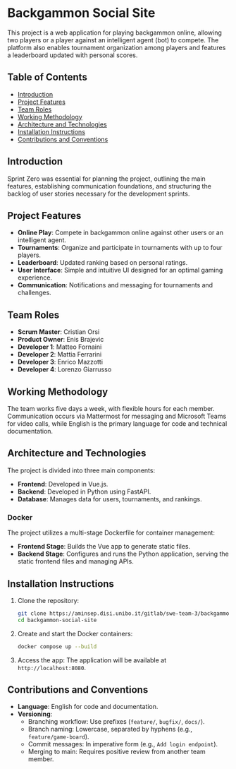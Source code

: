 # Backgammon Social Site

This project is a web application for playing backgammon online, allowing two players or a player against an intelligent agent (bot) to compete. The platform also enables tournament organization among players and features a leaderboard updated with personal scores.

## Table of Contents
- [Introduction](#introduction)
- [Project Features](#project-features)
- [Team Roles](#team-roles)
- [Working Methodology](#working-methodology)
- [Architecture and Technologies](#architecture-and-technologies)
- [Installation Instructions](#installation-instructions)
- [Contributions and Conventions](#contributions-and-conventions)

## Introduction
Sprint Zero was essential for planning the project, outlining the main features, establishing communication foundations, and structuring the backlog of user stories necessary for the development sprints.

## Project Features
- **Online Play**: Compete in backgammon online against other users or an intelligent agent.
- **Tournaments**: Organize and participate in tournaments with up to four players.
- **Leaderboard**: Updated ranking based on personal ratings.
- **User Interface**: Simple and intuitive UI designed for an optimal gaming experience.
- **Communication**: Notifications and messaging for tournaments and challenges.

## Team Roles
- **Scrum Master**: Cristian Orsi
- **Product Owner**: Enis Brajevic
- **Developer 1**: Matteo Fornaini
- **Developer 2**: Mattia Ferrarini
- **Developer 3**: Enrico Mazzotti
- **Developer 4**: Lorenzo Giarrusso

## Working Methodology
The team works five days a week, with flexible hours for each member. Communication occurs via Mattermost for messaging and Microsoft Teams for video calls, while English is the primary language for code and technical documentation.

## Architecture and Technologies
The project is divided into three main components:
- **Frontend**: Developed in Vue.js.
- **Backend**: Developed in Python using FastAPI.
- **Database**: Manages data for users, tournaments, and rankings.

### Docker
The project utilizes a multi-stage Dockerfile for container management:
- **Frontend Stage**: Builds the Vue app to generate static files.
- **Backend Stage**: Configures and runs the Python application, serving the static frontend files and managing APIs.

## Installation Instructions

1. Clone the repository:
   ```bash
   git clone https://aminsep.disi.unibo.it/gitlab/swe-team-3/backgammon-social-site.git
   cd backgammon-social-site
   ```

2. Create and start the Docker containers:
   ```bash
   docker compose up --build
   ```

3. Access the app: The application will be available at `http://localhost:8080`.

## Contributions and Conventions

- **Language**: English for code and documentation.
- **Versioning**:
  - Branching workflow: Use prefixes (`feature/`, `bugfix/`, `docs/`).
  - Branch naming: Lowercase, separated by hyphens (e.g., `feature/game-board`).
  - Commit messages: In imperative form (e.g., `Add login endpoint`).
  - Merging to main: Requires positive review from another team member.
